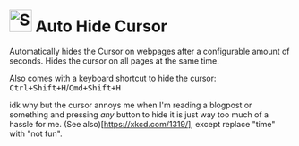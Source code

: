 # <img src="https://raw.githubusercontent.com/matthias-vogt/auto-hide-cursor/master/icons/48.png" alt="Screenshot" height="40"> Auto Hide Cursor

Automatically hides the Cursor on webpages after a configurable amount of seconds. Hides the cursor on all pages at the same time.

Also comes with a keyboard shortcut to hide the cursor: <kbd>Ctrl+Shift+H</kbd>/<kbd>Cmd+Shift+H</kbd>

idk why but the cursor annoys me when I'm reading a blogpost or something and pressing *any* button to hide it is just way too much of a hassle for me. (See also)[https://xkcd.com/1319/], except replace "time" with "not fun".